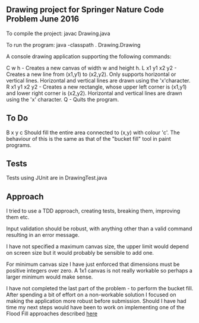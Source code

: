 ## Drawing project for Springer Nature Code Problem June 2016

To compile the project:
javac Drawing.java

To run the program:
java -classpath . Drawing.Drawing

A console drawing application supporting the following commands:

C w h - Creates a new canvas of width w and height h.
L x1 y1 x2 y2 - Creates a new line from (x1,y1) to (x2,y2). Only supports horizontal or vertical lines. Horizontal and vertical lines are drawn using the 'x'character.
R x1 y1 x2 y2 - Creates a new rectangle, whose upper left corner is (x1,y1) and lower right corner is (x2,y2). Horizontal and vertical lines are drawn using the 'x' character.
Q - Quits the program.

## To Do

B x y c Should fill the entire area connected to (x,y) with colour 'c'. The behaviour of this is the same as that of the "bucket fill" tool in paint programs.

## Tests

Tests using JUnit are in DrawingTest.java

## Approach

I tried to use a TDD approach, creating tests, breaking them, improving them etc.

Input validation should be robust, with anything other than a valid command resulting in an error message.

I have not specified a maximum canvas size, the upper limit would depend on screen size but it would probably be sensible to add one.

For minimum canvas size I have just enforced that dimensions must be positive integers over zero. A 1x1 canvas is not really workable so perhaps a larger minimum would make sense.

I have not completed the last part of the problem - to perform the bucket fill. After spending a bit of effort on a non-workable solution I focused on making the application more robust before submission. Should I have had time my next steps would have been to work on implementing one of the Flood Fill approaches described [here](https://en.wikipedia.org/wiki/Flood_fill) 



